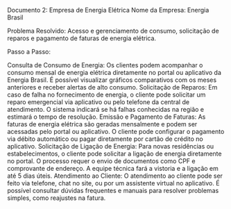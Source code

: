 Documento 2: Empresa de Energia Elétrica
Nome da Empresa: Energia Brasil

Problema Resolvido: Acesso e gerenciamento de consumo, solicitação de reparos e pagamento de faturas de energia elétrica.

Passo a Passo:

Consulta de Consumo de Energia:
Os clientes podem acompanhar o consumo mensal de energia elétrica diretamente no portal ou aplicativo da Energia Brasil.
É possível visualizar gráficos comparativos com os meses anteriores e receber alertas de alto consumo.
Solicitação de Reparos:
Em caso de falha no fornecimento de energia, o cliente pode solicitar um reparo emergencial via aplicativo ou pelo telefone da central de atendimento.
O sistema indicará se há falhas conhecidas na região e estimará o tempo de resolução.
Emissão e Pagamento de Faturas:
As faturas de energia elétrica são geradas mensalmente e podem ser acessadas pelo portal ou aplicativo.
O cliente pode configurar o pagamento via débito automático ou pagar diretamente por cartão de crédito no aplicativo.
Solicitação de Ligação de Energia:
Para novas residências ou estabelecimentos, o cliente pode solicitar a ligação de energia diretamente no portal.
O processo requer o envio de documentos como CPF e comprovante de endereço. A equipe técnica fará a vistoria e a ligação em até 5 dias úteis.
Atendimento ao Cliente:
O atendimento ao cliente pode ser feito via telefone, chat no site, ou por um assistente virtual no aplicativo.
É possível consultar dúvidas frequentes e manuais para resolver problemas simples, como reajustes na fatura.